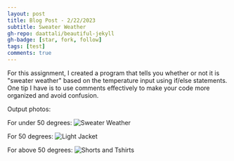 ```yaml
---
layout: post
title: Blog Post - 2/22/2023
subtitle: Sweater Weather
gh-repo: daattali/beautiful-jekyll
gh-badge: [star, fork, follow]
tags: [test]
comments: true
---
```

For this assignment, I created a program that tells you whether or not it is "sweater weather" based on the temperature input using if/else statements. One tip I have is to use comments effectively to make your code more organized and avoid confusion. 

Output photos:

For under 50 degrees:
![Sweater Weather](https://mishalpowers.github.io/assets/img/ItsSweaterWeather.jpg)

For 50 degrees:
![Light Jacket](https://mishalpowers.github.io/assets/img/PutOnALightJacket.jpg)

For above 50 degrees:
![Shorts and Tshirts](https://mishalpowers.github.io/assets/img/ShortsAndTshirts.jpg)
